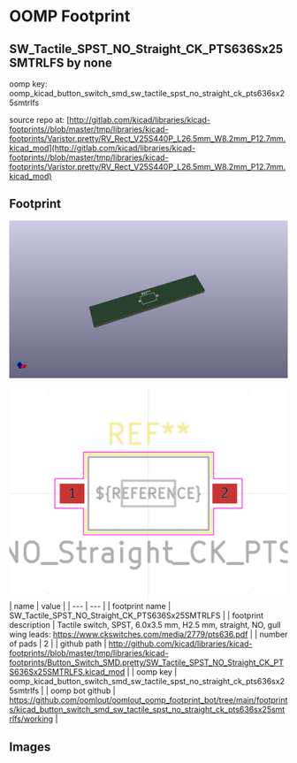 # OOMP Footprint  
## SW_Tactile_SPST_NO_Straight_CK_PTS636Sx25SMTRLFS  by none  
  
oomp key: oomp_kicad_button_switch_smd_sw_tactile_spst_no_straight_ck_pts636sx25smtrlfs  
  
source repo at: [http://gitlab.com/kicad/libraries/kicad-footprints//blob/master/tmp/libraries/kicad-footprints/Varistor.pretty/RV_Rect_V25S440P_L26.5mm_W8.2mm_P12.7mm.kicad_mod](http://gitlab.com/kicad/libraries/kicad-footprints//blob/master/tmp/libraries/kicad-footprints/Varistor.pretty/RV_Rect_V25S440P_L26.5mm_W8.2mm_P12.7mm.kicad_mod)  
## Footprint  
  
[![working_kicad_pcb_3d.png](working_kicad_pcb_3d_600.png)](working_kicad_pcb_3d.png)  
  
[![working.png](working_600.png)](working.png)  
| name | value | 
| --- | --- | 
| footprint name | SW_Tactile_SPST_NO_Straight_CK_PTS636Sx25SMTRLFS | 
| footprint description | Tactile switch, SPST, 6.0x3.5 mm, H2.5 mm, straight, NO, gull wing leads: https://www.ckswitches.com/media/2779/pts636.pdf | 
| number of pads | 2 | 
| github path | http://github.com/kicad/libraries/kicad-footprints//blob/master/tmp/libraries/kicad-footprints/Button_Switch_SMD.pretty/SW_Tactile_SPST_NO_Straight_CK_PTS636Sx25SMTRLFS.kicad_mod | 
| oomp key | oomp_kicad_button_switch_smd_sw_tactile_spst_no_straight_ck_pts636sx25smtrlfs | 
| oomp bot github | https://github.com/oomlout/oomlout_oomp_footprint_bot/tree/main/footprints/kicad_button_switch_smd_sw_tactile_spst_no_straight_ck_pts636sx25smtrlfs/working | 
## Images  

